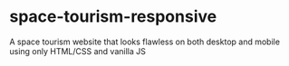 # space-tourism-responsive
A space tourism website that looks flawless on both desktop and mobile using only HTML/CSS and vanilla JS
